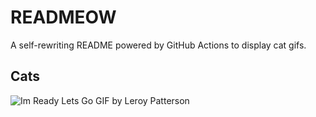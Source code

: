# READMEOW

A self-rewriting README powered by GitHub Actions to display cat gifs.

## Cats

![Im Ready Lets Go GIF by Leroy Patterson](https://media3.giphy.com/media/CjmvTCZf2U3p09Cn0h/200.gif?cid=9acd02daze62bf068lnphw66h2v7j9quyo0h79rj8dsr0ob0&ep=v1_gifs_search&rid=200.gif&ct=g)
